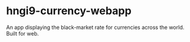 # hngi9-currency-webapp
An app displaying the black-market rate for currencies across the world. Built for web.
